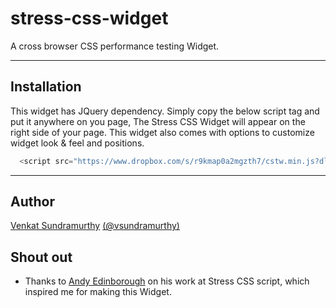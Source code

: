 stress-css-widget
=================

A cross browser CSS performance testing Widget.


_______
Installation
----------
This widget has JQuery dependency. Simply copy the below script tag and put it anywhere on you page, 
The Stress CSS Widget will appear on the right side of your page. This widget also comes with options to customize 
widget look & feel and positions.

```javascript
  <script src="https://www.dropbox.com/s/r9kmap0a2mgzth7/cstw.min.js?dl=1"></script>
```

_______

Author
--------
[Venkat Sundramurthy](http://github.com/vsundramurthy)
[(@vsundramurthy)](http://twitter.com/vsundramurthy) 


Shout out
----------
- Thanks to [Andy Edinborough](http://andy.edinborough.org/) on his work at Stress CSS script, which inspired me for making this Widget.




